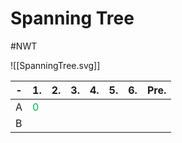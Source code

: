 # Spanning Tree
#NWT 

![[SpanningTree.svg]]


| -   | 1.                                   | 2.  | 3.  | 4.  | 5.  | 6.  | Pre. |
| --- | ------------------------------------ | --- | --- | --- | --- | --- | ---- |
| A   | <span style="color:#00b050">0</span> |     |     |     |     |     |      |
| B   |                                      |     |     |     |     |     |      |
